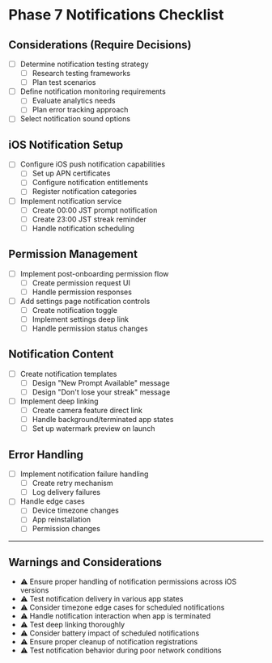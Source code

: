 # Phase 7 Notifications Checklist

## Considerations (Require Decisions)
- [ ] Determine notification testing strategy
  - [ ] Research testing frameworks
  - [ ] Plan test scenarios
- [ ] Define notification monitoring requirements
  - [ ] Evaluate analytics needs
  - [ ] Plan error tracking approach
- [ ] Select notification sound options

## iOS Notification Setup
- [ ] Configure iOS push notification capabilities
  - [ ] Set up APN certificates
  - [ ] Configure notification entitlements
  - [ ] Register notification categories
- [ ] Implement notification service
  - [ ] Create 00:00 JST prompt notification
  - [ ] Create 23:00 JST streak reminder
  - [ ] Handle notification scheduling

## Permission Management
- [ ] Implement post-onboarding permission flow
  - [ ] Create permission request UI
  - [ ] Handle permission responses
- [ ] Add settings page notification controls
  - [ ] Create notification toggle
  - [ ] Implement settings deep link
  - [ ] Handle permission status changes

## Notification Content
- [ ] Create notification templates
  - [ ] Design "New Prompt Available" message
  - [ ] Design "Don't lose your streak" message
- [ ] Implement deep linking
  - [ ] Create camera feature direct link
  - [ ] Handle background/terminated app states
  - [ ] Set up watermark preview on launch

## Error Handling
- [ ] Implement notification failure handling
  - [ ] Create retry mechanism
  - [ ] Log delivery failures
- [ ] Handle edge cases
  - [ ] Device timezone changes
  - [ ] App reinstallation
  - [ ] Permission changes

---

## Warnings and Considerations
- ⚠️ Ensure proper handling of notification permissions across iOS versions
- ⚠️ Test notification delivery in various app states
- ⚠️ Consider timezone edge cases for scheduled notifications
- ⚠️ Handle notification interaction when app is terminated
- ⚠️ Test deep linking thoroughly
- ⚠️ Consider battery impact of scheduled notifications
- ⚠️ Ensure proper cleanup of notification registrations
- ⚠️ Test notification behavior during poor network conditions 